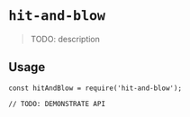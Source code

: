 # `hit-and-blow`

> TODO: description

## Usage

```
const hitAndBlow = require('hit-and-blow');

// TODO: DEMONSTRATE API
```
